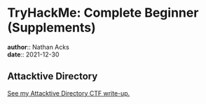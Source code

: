 # TryHackMe: Complete Beginner (Supplements)

**author**:: Nathan Acks  
**date**:: 2021-12-30

## Attacktive Directory

[See my Attacktive Directory CTF write-up.](../notes/tryhackme-attacktive-directory.md)
